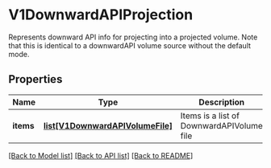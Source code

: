 # V1DownwardAPIProjection

Represents downward API info for projecting into a projected volume. Note that this is identical to a downwardAPI volume source without the default mode.
## Properties
Name | Type | Description | Notes
------------ | ------------- | ------------- | -------------
**items** | [**list[V1DownwardAPIVolumeFile]**](V1DownwardAPIVolumeFile.md) | Items is a list of DownwardAPIVolume file | [optional] 

[[Back to Model list]](../README.md#documentation-for-models) [[Back to API list]](../README.md#documentation-for-api-endpoints) [[Back to README]](../README.md)


